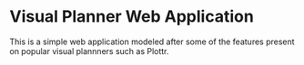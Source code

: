 # Visual Planner Web Application
This is a simple web application modeled after some of the features present on popular visual plannners such as Plottr. 

